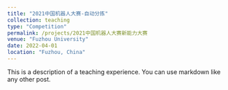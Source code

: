 ```yaml
---
title: "2021中国机器人大赛-自动分拣"
collection: teaching
type: "Competition"
permalink: /projects/2021中国机器人大赛新能力大赛
venue: "Fuzhou University"
date: 2022-04-01
location: "Fuzhou, China"
---
```


This is a description of a teaching experience. You can use markdown like any other post.
